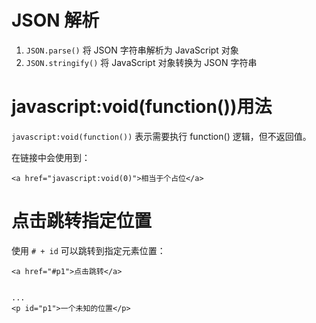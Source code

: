 # JSON 解析

1. `JSON.parse()` 将 JSON 字符串解析为 JavaScript 对象
2. `JSON.stringify()` 将 JavaScript 对象转换为 JSON 字符串

# javascript:void(function())用法

`javascript:void(function())` 表示需要执行 function() 逻辑，但不返回值。

在链接中会使用到：

```
<a href="javascript:void(0)">相当于个占位</a>
```

# 点击跳转指定位置

使用 `# + id` 可以跳转到指定元素位置：

```
<a href="#p1">点击跳转</a>


...
<p id="p1">一个未知的位置</p>
```